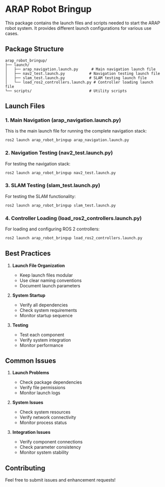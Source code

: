 # ARAP Robot Bringup

This package contains the launch files and scripts needed to start the ARAP robot system. It provides different launch configurations for various use cases.

## Package Structure
```
arap_robot_bringup/
├── launch/
│   ├── arap_navigation.launch.py      # Main navigation launch file
│   ├── nav2_test.launch.py           # Navigation testing launch file
│   ├── slam_test.launch.py           # SLAM testing launch file
│   └── load_ros2_controllers.launch.py # Controller loading launch file
└── scripts/                          # Utility scripts
```

## Launch Files

### 1. Main Navigation (arap_navigation.launch.py)
This is the main launch file for running the complete navigation stack:
```bash
ros2 launch arap_robot_bringup arap_navigation.launch.py
```

### 2. Navigation Testing (nav2_test.launch.py)
For testing the navigation stack:
```bash
ros2 launch arap_robot_bringup nav2_test.launch.py
```

### 3. SLAM Testing (slam_test.launch.py)
For testing the SLAM functionality:
```bash
ros2 launch arap_robot_bringup slam_test.launch.py
```

### 4. Controller Loading (load_ros2_controllers.launch.py)
For loading and configuring ROS 2 controllers:
```bash
ros2 launch arap_robot_bringup load_ros2_controllers.launch.py
```

## Best Practices

1. **Launch File Organization**
   - Keep launch files modular
   - Use clear naming conventions
   - Document launch parameters

2. **System Startup**
   - Verify all dependencies
   - Check system requirements
   - Monitor startup sequence

3. **Testing**
   - Test each component
   - Verify system integration
   - Monitor performance

## Common Issues

1. **Launch Problems**
   - Check package dependencies
   - Verify file permissions
   - Monitor launch logs

2. **System Issues**
   - Check system resources
   - Verify network connectivity
   - Monitor process status

3. **Integration Issues**
   - Verify component connections
   - Check parameter consistency
   - Monitor system stability

## Contributing
Feel free to submit issues and enhancement requests!
